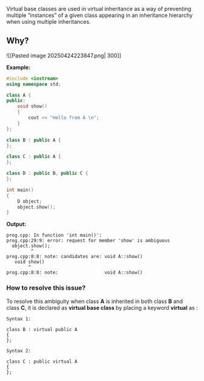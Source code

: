 Virtual base classes are used in virtual inheritance as a way of preventing multiple “instances” of a given class appearing in an inheritance hierarchy when using multiple inheritances.

## Why?
![[Pasted image 20250424223847.png| 300]]

**Example:**
```c++
#include <iostream> 
using namespace std; 

class A { 
public: 
	void show() 
	{ 
		cout << "Hello from A \n"; 
	} 
}; 

class B : public A { 
}; 

class C : public A { 
}; 

class D : public B, public C { 
}; 

int main() 
{ 
	D object; 
	object.show(); 
}
```
**Output:**
```
prog.cpp: In function 'int main()':  
prog.cpp:29:9: error: request for member 'show' is ambiguous  
  object.show();  
         ^  
prog.cpp:8:8: note: candidates are: void A::show()  
   void show()  
        ^  
prog.cpp:8:8: note:                 void A::show()
```

### How to resolve this issue?   
To resolve this ambiguity when class ****A**** is inherited in both class ****B**** and class ****C****, it is declared as ****virtual base class**** by placing a keyword ****virtual**** as :

```
Syntax 1:  

class B : virtual public A   
{  
};  

Syntax 2:  

class C : public virtual A  
{  
};
```

